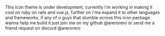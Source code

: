 This icon theme is under development, currently i'm working in making it cool on ruby on rails and vue.js, further on i'ma expand it to other languages and frameworks, if any of u guys that stumble across this icon package wanna help me build it just join me on my github @arerorero or send me a friend request on discord @arerorero
